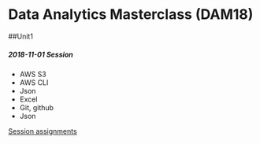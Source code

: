 # Data Analytics Masterclass (DAM18)

##Unit1

##### 2018-11-01 Session
    
- AWS S3
- AWS CLI
- Json
- Excel
- Git, github
- Json

[Session assignments](unit1/2018-11-10/assignments/)